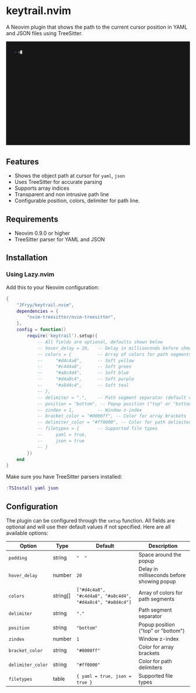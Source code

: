 # keytrail.nvim

A Neovim plugin that shows the path to the current cursor position in YAML and JSON files using TreeSitter.

![Demo](docs/demo.gif)

## Features

- Shows the object path at cursor for `yaml`, `json`
- Uses TreeSitter for accurate parsing
- Supports array indices
- Transparent and non intrusive path line
- Configurable position, colors, delimiter for path line.

## Requirements

- Neovim 0.9.0 or higher
- TreeSitter parser for YAML and JSON

## Installation

### Using Lazy.nvim

Add this to your Neovim configuration:

```lua
{
    "JFryy/keytrail.nvim",
    dependencies = {
        "nvim-treesitter/nvim-treesitter",
    },
    config = function()
        require('keytrail').setup({
            -- All fields are optional, defaults shown below
            -- hover_delay = 20,   -- Delay in milliseconds before showing popup
            -- colors = {          -- Array of colors for path segments
            --     "#d4c4a8",      -- Soft yellow
            --     "#c4d4a8",      -- Soft green
            --     "#a8c4d4",      -- Soft blue
            --     "#d4a8c4",      -- Soft purple
            --     "#a8d4c4",      -- Soft teal
            -- },
            -- delimiter = ".",    -- Path segment separator (default changed from → to .)
            -- position = "bottom", -- Popup position ("top" or "bottom")
            -- zindex = 1,         -- Window z-index
            -- bracket_color = "#0000ff", -- Color for array brackets
            -- delimiter_color = "#ff0000", -- Color for path delimiters
            -- filetypes = {       -- Supported file types
            --     yaml = true,
            --     json = true
            -- }
        })
    end
}
```

Make sure you have TreeSitter parsers installed:
```lua
:TSInstall yaml json
```

## Configuration

The plugin can be configured through the `setup` function. All fields are optional and will use their default values if not specified. Here are all available options:

| Option | Type | Default | Description |
|--------|------|---------|-------------|
| `padding` | string | `"  "` | Space around the popup |
| `hover_delay` | number | `20` | Delay in milliseconds before showing popup |
| `colors` | string[] | `["#d4c4a8", "#c4d4a8", "#a8c4d4", "#d4a8c4", "#a8d4c4"]` | Array of colors for path segments |
| `delimiter` | string | `"."` | Path segment separator |
| `position` | string | `"bottom"` | Popup position ("top" or "bottom") |
| `zindex` | number | `1` | Window z-index |
| `bracket_color` | string | `"#0000ff"` | Color for array brackets |
| `delimiter_color` | string | `"#ff0000"` | Color for path delimiters |
| `filetypes` | table | `{ yaml = true, json = true }` | Supported file types |

